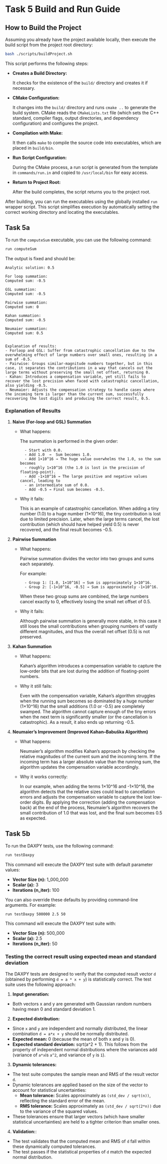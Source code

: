# Task 5 Build and Run Guide

## How to Build the Project

Assuming you already have the project available locally, then execute the build script from the project root directory:

```bash
bash ./scripts/buildProject.sh
```

This script performs the following steps:

- **Creates a Build Directory:**

  It checks for the existence of the `build/` directory and creates it if necessary.

- **CMake Configuration:**

  It changes into the `build/` directory and runs `cmake ..` to generate the build system. CMake reads the `CMakeLists.txt` file (which sets the C++ standard, compiler flags, output directories, and dependency configuration) and configures the project.

- **Compilation with Make:**

  It then calls `make` to compile the source code into executables, which are placed in `build/bin`.

- **Run Script Configuration:**

  During the CMake process, a run script is generated from the template in `commands/run.in` and copied to `/usr/local/bin` for easy access.

- **Return to Project Root:**

  After the build completes, the script returns you to the project root.

After building, you can run the executables using the globally installed `run` wrapper script. This script simplifies execution by automatically setting the correct working directory and locating the executables.

## Task 5a

To run the `computeSum` executable, you can use the following command:

```bash
run computeSum
```

The output is fixed and should be:

```
Analytic solution: 0.5

For loop summation:
Computed sum: -0.5

GSL summation:
Computed sum: -0.5

Pairwise summation:
Computed sum: 0

Kahan summation:
Computed sum: -0.5

Neumaier summation:
Computed sum: 0.5


Explanation of results:
- Forloop and GSL: Suffer from catastrophic cancellation due to the overwhelming effect of large numbers over small ones, resulting in a sum of -0.5.
- Pairwise: Groups similar-magnitude numbers together, but in this case, it separates the contributions in a way that cancels out the large terms without preserving the small net offset, returning 0.
- Kahan: Introduces a compensation variable, yet still fails to recover the lost precision when faced with catastrophic cancellation, also yielding -0.5.
- Neumaier: Adjusts the compensation strategy to handle cases where the incoming term is larger than the current sum, successfully recovering the lost digits and producing the correct result, 0.5.
```

### Explanation of Results

1. **Naive (For-loop and GSL) Summation**

    - What happens:

        The summation is performed in the given order:

            - Start with 0.0.
            - Add 1.0  →  Sum becomes 1.0.
            - Add 1×10^16 → The huge value overwhelms the 1.0, so the sum becomes 
            - roughly 1×10^16 (the 1.0 is lost in the precision of floating-point).
            - Add -1×10^16 → The large positive and negative values cancel, leading to 
            - an intermediate sum of 0.0.
            - Add -0.5 → Final sum becomes -0.5.
     
    - Why it fails:

        This is an example of catastrophic cancellation. When adding a tiny number (1.0)
        to a huge number (1×10^16), the tiny contribution is lost due to limited precision.
        Later, when the large terms cancel, the lost contribution (which should have helped
        yield 0.5) is never recovered, and the final result becomes -0.5.

2. **Pairwise Summation**

    - What happens:

        Pairwise summation divides the vector into two groups and sums each separately.

        For example:

            - Group 1: [1.0, 1×10^16] → Sum is approximately 1×10^16.
            - Group 2: [-1×10^16, -0.5] → Sum is approximately -1×10^16.

        When these two group sums are combined, the large numbers cancel exactly to 0,
        effectively losing the small net offset of 0.5.
   
    - Why it fails:

        Although pairwise summation is generally more stable, in this case it still loses
        the small contributions when grouping numbers of vastly different magnitudes, and thus
        the overall net offset (0.5) is not preserved.


3. **Kahan Summation**

    - What happens:

        Kahan’s algorithm introduces a compensation variable to capture the low-order bits 
        that are lost during the addition of floating-point numbers.
    
    - Why it still fails:

        Even with the compensation variable, Kahan’s algorithm struggles when the running 
        sum becomes so dominated by a huge number (1×10^16) that the small additions (1.0 or 
        -0.5) are completely swamped. The algorithm cannot capture enough of the tiny errors 
        when the next term is significantly smaller (or the cancellation is catastrophic).
        As a result, it also ends up returning -0.5.


4. **Neumaier’s Improvement (Improved Kahan–Babuška Algorithm)**

    - What happens:

        Neumaier’s algorithm modifies Kahan’s approach by checking the relative magnitudes of 
        the current sum and the incoming term. If the incoming term has a larger absolute value 
        than the running sum, the algorithm updates the compensation variable accordingly.
    
    - Why it works correctly:

        In our example, when adding the terms 1×10^16 and -1×10^16, the algorithm detects that 
        the relative sizes could lead to cancellation errors and adjusts the compensation variable 
        to capture the lost low-order digits. By applying the correction (adding the compensation 
        back) at the end of the process, Neumaier’s algorithm recovers the small contribution of 
        1.0 that was lost, and the final sum becomes 0.5 as expected.


## Task 5b

To run the DAXPY tests, use the following command:

```bash
run testDaxpy
```

This command will execute the DAXPY test suite with default parameter values:

- **Vector Size (n):** 1_000_000
- **Scalar (a):** 3
- **Iterations (n_iter):** 100

You can also override these defaults by providing command-line arguments. For example:

```bash
run testDaxpy 500000 2.5 50
```

This command will execute the DAXPY test suite with:

- **Vector Size (n):** 500_000
- **Scalar (a):** 2.5
- **Iterations (n_iter):** 50


### Testing the correct result using expected mean and standard deviation

The DAXPY tests are designed to verify that the computed result vector `d` (obtained by performing `d = a * x + y`) is statistically correct. The test suite uses the following approach:

1. **Input generation:**

  - Both vectors x and y are generated with Gaussian random numbers having mean 0 and standard deviation 1.

2. **Expected distribution:**

  - Since `x` and `y` are independent and normally distributed, the linear combination `d = a*x + y` should be normally distributed.
  - **Expected mean:** 0 (because the mean of both x and y is 0).
  - **Expected standard deviation:** sqrt(a^2 + 1). This follows from the property of independent normal distributions where the variances add (variance of `a*x`is `a^2`, and variance of `y` is `1`).

3. **Dynamic tolerances:**

  - The test suite computes the sample mean and RMS of the result vector `d`.
  - Dynamic tolerances are applied based on the size of the vector to account for statistical uncertainties:
    - **Mean tolerance:** Scales approximately as `(std_dev / sqrt(n))`, reflecting the standard error of the mean.
    - **RMS tolerance:** Scales approximately as `(std_dev / sqrt(2*n))` due to the variance of the squared values.
  - These tolerances ensure that larger vectors (which have smaller statistical uncertainties) are held to a tighter criterion than smaller ones.
  
4. **Validation:**:

  - The test validates that the computed mean and RMS of `d` fall within these dynamically computed tolerances.
  - The test passes if the statistical properties of `d` match the expected normal distribution.